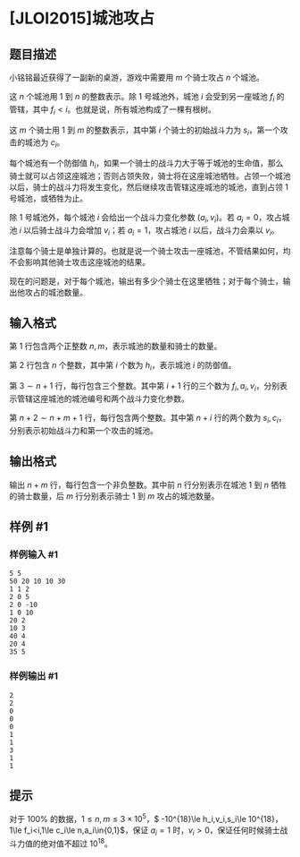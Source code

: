 # [JLOI2015]城池攻占

## 题目描述

小铭铭最近获得了一副新的桌游，游戏中需要用 $m$ 个骑士攻占 $n$ 个城池。

这 $n$ 个城池用 $1$ 到 $n$ 的整数表示。除 $1$ 号城池外，城池 $i$ 会受到另一座城池 $f_i$ 的管辖，其中 $f_i<i$。也就是说，所有城池构成了一棵有根树。 

这 $m$ 个骑士用 $1$ 到 $m$ 的整数表示，其中第 $i$ 个骑士的初始战斗力为 $s_i$，第一个攻击的城池为 $c_i$。

每个城池有一个防御值 $h_i$，如果一个骑士的战斗力大于等于城池的生命值，那么骑士就可以占领这座城池；否则占领失败，骑士将在这座城池牺牲。占领一个城池以后，骑士的战斗力将发生变化，然后继续攻击管辖这座城池的城池，直到占领 $1$ 号城池，或牺牲为止。

除 $1$ 号城池外，每个城池 $i$ 会给出一个战斗力变化参数 $(a_i,v_i)$。若 $a_i=0$，攻占城池 $i$ 以后骑士战斗力会增加 $v_i$；若 $a_i=1$，攻占城池 $i$ 以后，战斗力会乘以 $v_i$。

注意每个骑士是单独计算的。也就是说一个骑士攻击一座城池，不管结果如何，均不会影响其他骑士攻击这座城池的结果。

现在的问题是，对于每个城池，输出有多少个骑士在这里牺牲；对于每个骑士，输出他攻占的城池数量。

## 输入格式

第 $1$ 行包含两个正整数 $n,m$，表示城池的数量和骑士的数量。

第 $2$ 行包含 $n$ 个整数，其中第 $i$ 个数为 $h_i$，表示城池 $i$ 的防御值。

第 $3\sim n+1$ 行，每行包含三个整数。其中第 $i+1$ 行的三个数为 $f_i,a_i,v_i$，分别表示管辖这座城池的城池编号和两个战斗力变化参数。

第 $n+2\sim n+m+1$ 行，每行包含两个整数。其中第 $n+i$ 行的两个数为 $s_i,c_i$，分别表示初始战斗力和第一个攻击的城池。


## 输出格式

输出 $n+m$ 行，每行包含一个非负整数。其中前 $n$ 行分别表示在城池 $1$ 到 $n$ 牺牲的骑士数量，后 $m$ 行分别表示骑士 $1$ 到 $m$ 攻占的城池数量。

## 样例 #1

### 样例输入 #1
```
5 5
50 20 10 10 30
1 1 2
2 0 5
2 0 -10
1 0 10
20 2
10 3
40 4
20 4
35 5
```

### 样例输出 #1

```
2
2
0
0
0
1
1
3
1
1
```

## 提示

对于 $100\%$ 的数据，$1\le n,m\le 3\times 10^5$，$
-10^{18}\le h_i,v_i,s_i\le 10^{18}$，$1\le f_i<i,1\le c_i\le n,a_i\in\{0,1\}$，保证 $a_i=1$ 时，$v_i>0$，保证任何时候骑士战斗力值的绝对值不超过 $10^{18}$。


